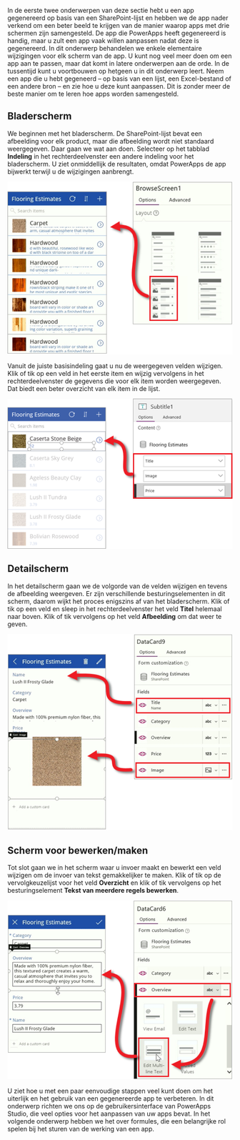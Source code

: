In de eerste twee onderwerpen van deze sectie hebt u een app gegenereerd op basis van een SharePoint-lijst en hebben we de app nader verkend om een beter beeld te krijgen van de manier waarop apps met drie schermen zijn samengesteld. De app die PowerApps heeft gegenereerd is handig, maar u zult een app vaak willen aanpassen nadat deze is gegenereerd. In dit onderwerp behandelen we enkele elementaire wijzigingen voor elk scherm van de app. U kunt nog veel meer doen om een app aan te passen, maar dat komt in latere onderwerpen aan de orde. In de tussentijd kunt u voortbouwen op hetgeen u in dit onderwerp leert. Neem een app die u hebt gegeneerd – op basis van een lijst, een Excel-bestand of een andere bron – en zie hoe u deze kunt aanpassen. Dit is zonder meer de beste manier om te leren hoe apps worden samengesteld.

## <a name="browse-screen"></a>Bladerscherm
We beginnen met het bladerscherm. De SharePoint-lijst bevat een afbeelding voor elk product, maar die afbeelding wordt niet standaard weergegeven. Daar gaan we wat aan doen. Selecteer op het tabblad **Indeling** in het rechterdeelvenster een andere indeling voor het bladerscherm. U ziet onmiddellijk de resultaten, omdat PowerApps de app bijwerkt terwijl u de wijzigingen aanbrengt.

![De indeling van het bladerscherm wijzigen](./media/learning-spo-app-customize/generate-change-layout.png)

Vanuit de juiste basisindeling gaat u nu de weergegeven velden wijzigen. Klik of tik op een veld in het eerste item en wijzig vervolgens in het rechterdeelvenster de gegevens die voor elk item worden weergegeven. Dat biedt een beter overzicht van elk item in de lijst.

![De velden in het bladerscherm wijzigen](./media/learning-spo-app-customize/generate-browse-fields.png)

## <a name="details-screen"></a>Detailscherm
In het detailscherm gaan we de volgorde van de velden wijzigen en tevens de afbeelding weergeven. Er zijn verschillende besturingselementen in dit scherm, daarom wijkt het proces enigszins af van het bladerscherm. Klik of tik op een veld en sleep in het rechterdeelvenster het veld **Titel** helemaal naar boven. Klik of tik vervolgens op het veld **Afbeelding** om dat weer te geven.

![De velden in het detailscherm wijzigen](./media/learning-spo-app-customize/generate-detail-fields.png)

## <a name="editcreate-screen"></a>Scherm voor bewerken/maken
Tot slot gaan we in het scherm waar u invoer maakt en bewerkt een veld wijzigen om de invoer van tekst gemakkelijker te maken. Klik of tik op de vervolgkeuzelijst voor het veld **Overzicht** en klik of tik vervolgens op het besturingselement **Tekst van meerdere regels bewerken**.

![De velden in het scherm voor bewerken wijzigen](./media/learning-spo-app-customize/generate-edit-fields.png)

U ziet hoe u met een paar eenvoudige stappen veel kunt doen om het uiterlijk en het gebruik van een gegenereerde app te verbeteren. In dit onderwerp richten we ons op de gebruikersinterface van PowerApps Studio, die veel opties voor het aanpassen van uw apps bevat. In het volgende onderwerp hebben we het over formules, die een belangrijke rol spelen bij het sturen van de werking van een app.  

